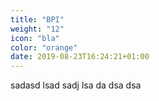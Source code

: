 ```yaml
---
title: "BPI"
weight: "12"
icon: "bla"
color: "orange"
date: 2019-08-23T16:24:21+01:00
---
```

sadasd lsad sadj lsa da dsa dsa
